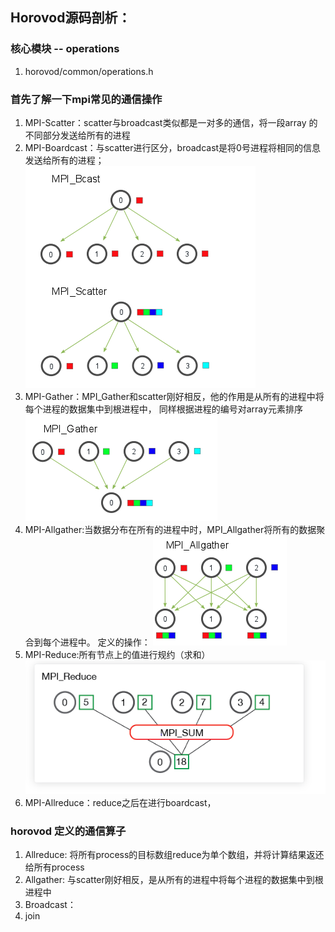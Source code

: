 ## Horovod源码剖析：

### 核心模块 -- operations
1. horovod/common/operations.h

### 首先了解一下mpi常见的通信操作
  1. MPI-Scatter：scatter与broadcast类似都是一对多的通信，将一段array 的不同部分发送给所有的进程
  2. MPI-Boardcast：与scatter进行区分，broadcast是将0号进程将相同的信息发送给所有的进程；
  ![avatar](/img/scatter.png)
  3. MPI-Gather：MPI_Gather和scatter刚好相反，他的作用是从所有的进程中将每个进程的数据集中到根进程中，
  同样根据进程的编号对array元素排序
  ![avatar](/img/gather.png)
  4. MPI-Allgather:当数据分布在所有的进程中时，MPI_Allgather将所有的数据聚合到每个进程中。
定义的操作：
  ![avatar](/img/allgather.png)
  5. MPI-Reduce:所有节点上的值进行规约（求和）
  ![avatar](/img/reduce.png)
  6. MPI-Allreduce：reduce之后在进行boardcast，

### horovod 定义的通信算子
   1. Allreduce: 将所有process的目标数组reduce为单个数组，并将计算结果返还给所有process
   2. Allgather: 与scatter刚好相反，是从所有的进程中将每个进程的数据集中到根进程中
   3. Broadcast：
   4. join
